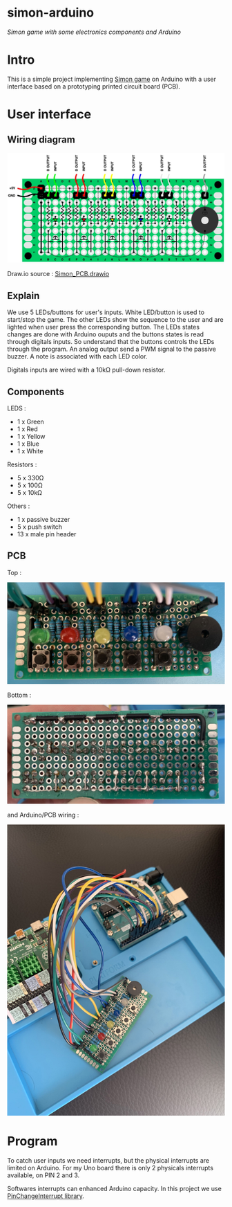 # simon-arduino
*Simon game with some electronics components and Arduino*

# Intro

This is a simple project implementing [Simon game](https://en.wikipedia.org/wiki/Simon_(game)) on Arduino with a user interface based on a prototyping printed circuit board (PCB).

# User interface

## Wiring diagram

![PCB board](pcb.jpg)

Draw.io source : [Simon_PCB.drawio](Simon_PCB.drawio)

## Explain

We use 5 LEDs/buttons for user's inputs. White LED/button is used to start/stop the game. The other LEDs show the sequence to the user and are lighted when user press the corresponding button. The LEDs states changes are done with Arduino ouputs and the buttons states is read through digitals inputs. So understand that the buttons controls the LEDs through the program. An analog output send a PWM signal to the passive buzzer. A note is associated with each LED color.

Digitals inputs are wired with a 10kΩ pull-down resistor.

## Components

LEDS :
- 1 x Green
- 1 x Red
- 1 x Yellow
- 1 x Blue
- 1 x White

Resistors :
- 5 x 330Ω
- 5 x 100Ω
- 5 x 10kΩ

Others :
- 1 x passive buzzer
- 5 x push switch
- 13 x male pin header

## PCB

Top :

![Board top](board_top.jpg)

Bottom :

![Board bottom](board_bottom.jpg)

and Arduino/PCB wiring :

![Arduino wiring](arduino_wiring.jpg)

# Program

To catch user inputs we need interrupts, but the physical interrupts are limited on Arduino. For my Uno board there is only 2 physicals interrupts available, on PIN 2 and 3.

Softwares interrupts can enhanced Arduino capacity. In this project we use [PinChangeInterrupt library](https://www.arduino.cc/reference/en/libraries/pinchangeinterrupt/).
